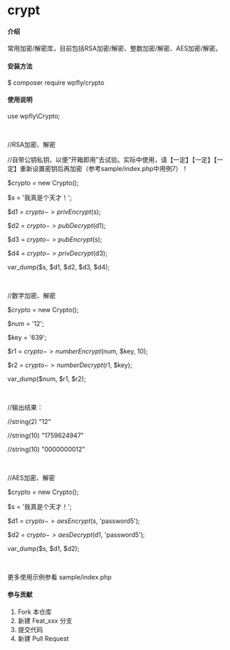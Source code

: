 # crypt

#### 介绍

常用加密/解密库，目前包括RSA加密/解密、整数加密/解密、AES加密/解密。

#### 安装方法

$ composer require wpfly/crypto

#### 使用说明

use wpfly\Crypto;

<br>

//RSA加密、解密

//自带公钥私钥，以便“开箱即用”去试验。实际中使用，请【一定】【一定】【一定】重新设置密钥后再加密（参考sample/index.php中用例7）！

$crypto = new Crypto();

$s = '我真是个天才！';

$d1 = $crypto->privEncrypt($s);

$d2 = $crypto->pubDecrypt($d1);

$d3 = $crypto->pubEncrypt($s);

$d4 = $crypto->privDecrypt($d3);

var_dump($s, $d1, $d2, $d3, $d4);

<br>

//数字加密、解密

$crypto = new Crypto();

$num = '12';

$key = '639';

$r1 = $crypto->numberEncrypt($num, $key, 10);

$r2 = $crypto->numberDecrypt($r1, $key);

var_dump($num, $r1, $r2);

<br>

//输出结果：

//string(2) "12"

//string(10) "1759624947"

//string(10) "0000000012"

<br>

//AES加密、解密

$crypto = new Crypto();

$s = '我真是个天才！';

$d1 = $crypto->aesEncrypt($s, 'password5');

$d2 = $crypto->aesDecrypt($d1, 'password5');

var_dump($s, $d1, $d2);

<br>

更多使用示例参看 sample/index.php

#### 参与贡献

1.  Fork 本仓库
2.  新建 Feat_xxx 分支
3.  提交代码
4.  新建 Pull Request
